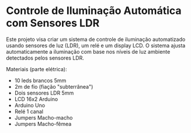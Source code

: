 # Controle de Iluminação Automática com Sensores LDR

Este projeto visa criar um sistema de controle de iluminação automatizado usando sensores de luz (LDR), um relé e um display LCD. O sistema ajusta automaticamente a iluminação com base nos níveis de luz ambiente detectados pelos sensores LDR.

Materiais (parte elétrica):
- 10 leds brancos 5mm
- 2m de fio (fiação "subterrânea")
- Dois sensores LDR 5mm
- LCD 16x2 Arduino
- Arduino Uno
- Relé 1 canal 
- Jumpers Macho-macho
- Jumpers Macho-fêmea
